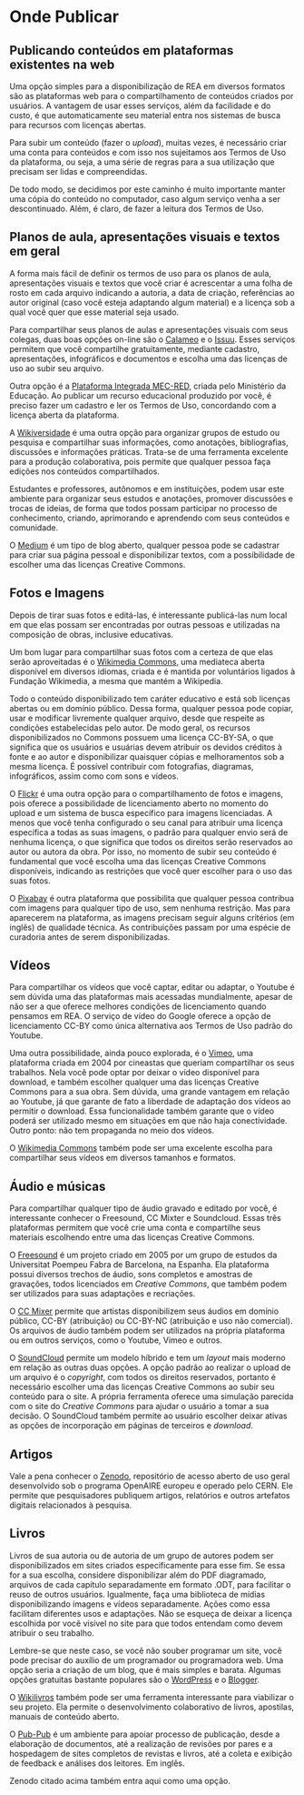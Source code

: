 # Onde Publicar

## Publicando conteúdos em plataformas existentes na web

Uma opção simples para a disponibilização de REA em diversos formatos são as plataformas web para o compartilhamento de conteúdos criados por usuários. A vantagem de usar esses serviços, além da facilidade e do custo, é que automaticamente seu material entra nos sistemas de busca para recursos com licenças abertas.

Para subir um conteúdo (fazer o *upload*), muitas vezes, é necessário criar uma conta para conteúdos e com isso nos sujeitamos aos Termos de Uso da plataforma, ou seja, a uma série de regras para a sua utilização que precisam ser lidas e compreendidas. 

De todo modo, se decidimos por este caminho é muito importante manter uma cópia do conteúdo no computador, caso algum serviço venha a ser descontinuado. Além, é claro, de fazer a leitura dos Termos de Uso. 

## Planos de aula, apresentações visuais e textos em geral
A forma mais fácil de definir os termos de uso para os planos de aula, apresentações visuais e textos que você criar é acrescentar a uma folha de rosto em cada arquivo indicando a autoria, a data de criação, referências ao autor original (caso você esteja adaptando algum material) e a licença sob a qual você quer que esse material seja usado.

Para compartilhar seus planos de aulas e apresentações visuais com seus colegas, duas boas opções on-line são o [Calameo](https://pt.calameo.com/) e o [Issuu](https://issuu.com/). Esses serviços permitem que você compartilhe gratuitamente, mediante cadastro, apresentações, infográficos e documentos e escolha uma das licenças de uso ao subir seu arquivo.


Outra opção é a [Plataforma Integrada MEC-RED](https://plataformaintegrada.mec.gov.br/home), criada pelo Ministério da Educação. Ao publicar um recurso educacional produzido por você, é preciso fazer um cadastro e ler os Termos de Uso, concordando com a licença aberta da plataforma.

A [Wikiversidade](https://pt.wikiversity.org/wiki/P%C3%A1gina_principal)  é uma outra opção para organizar grupos de estudo ou pesquisa e compartilhar suas informações, como anotações, bibliografias, discussões e informações práticas. Trata-se de uma ferramenta excelente para a produção colaborativa, pois permite que qualquer pessoa faça edições nos conteúdos compartilhados.

Estudantes e professores, autônomos e em instituições, podem usar este ambiente para organizar seus estudos e anotações, promover discussões e trocas de ideias, de forma que todos possam participar no processo de conhecimento, criando, aprimorando e aprendendo com seus conteúdos e comunidade.

O [Medium](https://medium.com/brasil) é um tipo de blog aberto, qualquer pessoa pode se cadastrar para criar sua página pessoal e disponibilizar textos, com a possibilidade de escolher uma das licenças Creative Commons.  

## Fotos e Imagens

Depois de tirar suas fotos e editá-las, é interessante publicá-las num local em que elas possam ser encontradas por outras pessoas e utilizadas na composição de obras, inclusive educativas.

Um bom lugar para compartilhar suas fotos com a certeza de que elas serão aproveitadas é o [Wikimedia Commons](https://commons.wikimedia.org/wiki/Main_Page), uma mediateca aberta disponível em diversos idiomas, criada e é mantida por voluntários ligados à Fundação Wikimedia, a mesma que mantém a Wikipedia. 

Todo o conteúdo disponibilizado tem caráter educativo e está sob licenças abertas ou em domínio público. Dessa forma, qualquer pessoa pode copiar, usar e modificar livremente qualquer arquivo, desde que respeite as condições estabelecidas pelo autor. De modo geral, os recursos disponibilizados no Commons possuem uma licença CC-BY-SA, o que significa que os usuários e usuárias devem atribuir os devidos créditos à fonte e ao autor e disponibilizar quaisquer cópias e melhoramentos sob a mesma licença. É possível contribuir com fotografias, diagramas, infográficos, assim como com sons e vídeos.

O [Flickr](https://www.flickr.com/) é uma outra opção para o compartilhamento de fotos e imagens, pois oferece a possibilidade de licenciamento aberto no momento do upload e um sistema de busca específico para imagens licenciadas. A menos que você tenha configurado o seu canal para atribuir uma licença específica a todas as suas imagens, o padrão para qualquer envio será de nenhuma licença, o que significa que todos os direitos serão reservados ao autor ou autora da obra. Por isso, no momento de subir seu conteúdo é fundamental que você escolha uma das licenças Creative Commons disponíveis, indicando as restrições que você quer escolher para o uso das suas fotos.

O [Pixabay](https://pixabay.com/pt/) é outra plataforma que possibilita que qualquer pessoa contribua com imagens para qualquer tipo de uso, sem nenhuma restrição. Mas para aparecerem na plataforma, as imagens precisam seguir alguns critérios (em inglês) de qualidade técnica. As contribuições passam por uma espécie de curadoria antes de serem disponibilizadas. 

## Vídeos
Para compartilhar os vídeos que você captar, editar ou adaptar, o Youtube é sem dúvida uma das plataformas mais acessadas mundialmente, apesar de não ser a que oferece melhores condições de licenciamento quando pensamos em REA. O serviço de vídeo do Google oferece a opção de licenciamento CC-BY como única alternativa aos Termos de Uso padrão do Youtube.

Uma outra possibilidade, ainda pouco explorada, é o [Vimeo](https://vimeo.com/pt-br/), uma plataforma criada em 2004 por cineastas que queriam compartilhar os seus trabalhos. Nela você pode optar por deixar o vídeo disponível para download, e também escolher qualquer uma das licenças Creative Commons para a sua obra. Sem dúvida, uma grande vantagem em relação ao Youtube, já que garante de fato a liberdade de adaptação dos vídeos ao permitir o download. Essa funcionalidade também garante que o vídeo poderá ser utilizado mesmo em situações em que não haja conectividade. Outro ponto: não tem propaganda no meio dos vídeos. 

O [Wikimedia Commons](https://commons.wikimedia.org/wiki/Main_Page) também pode ser uma excelente escolha para compartilhar seus vídeos em diversos tamanhos e formatos.

## Áudio e músicas
Para compartilhar qualquer tipo de áudio gravado e editado por você, é interessante conhecer o Freesound, CC Mixter e Soundcloud. Essas três plataformas permitem que você crie uma conta e compartilhe seus materiais escolhendo entre uma das licenças Creative Commons.

O [Freesound](https://www.freesound.org/) é um projeto criado em 2005 por um grupo de estudos da Universitat Poempeu Fabra de Barcelona, na Espanha. Ela plataforma possui diversos trechos de áudio, sons completos e amostras de gravações, todos licenciados em *Creative Commons*, que também podem ser utilizados para suas adaptações e recriações.

O [CC Mixer](http://ccmixter.org/) permite que artistas disponibilizem seus áudios em domínio público, CC-BY (atribuição) ou CC-BY-NC (atribuição e uso não comercial). Os arquivos de áudio também podem ser utilizados na própria plataforma ou em outros serviços, como o Youtube, Vimeo e outros.

O [SoundCloud](https://soundcloud.com/)  permite um modelo híbrido e tem um *layout* mais moderno em relação as outras duas opções. A opção padrão ao realizar o upload de um arquivo é o *copyright*, com todos os direitos reservados, portanto é necessário escolher uma das licenças Creative Commons ao subir seu conteúdo para o site. A própria ferramenta oferece uma simulação parecida com o site do *Creative Commons* para ajudar o usuário a tomar a sua decisão. O SoundCloud também permite ao usuário escolher deixar ativas as opções de incorporação em páginas de terceiros e *download*.

## Artigos
Vale a pena conhecer o [Zenodo](https://zenodo.org/), repositório de acesso aberto de uso geral desenvolvido sob o programa OpenAIRE europeu e operado pelo CERN. Ele permite que pesquisadores publiquem artigos, relatórios e outros artefatos digitais relacionados à pesquisa. 


## Livros
Livros de sua autoria ou de autoria de um grupo de autores podem ser disponibilizados em sites criados especificamente para esse fim. Se essa for a sua escolha, considere disponibilizar além do PDF diagramado, arquivos de cada capítulo separadamente em formato .ODT, para facilitar o reuso de outros usuários. Igualmente, faça uma biblioteca de mídias disponibilizando imagens e vídeos separadamente. Ações como essa facilitam diferentes usos e adaptações. Não se esqueça de deixar a licença escolhida por você visível no site para que todos entendam como devem atribuir o seu trabalho.

Lembre-se que neste caso, se você não souber programar um site, você pode precisar do auxílio de um programador ou programadora web. Uma opção seria a criação de um blog, que é mais simples e barata. Algumas opções gratuitas bastante populares são o [WordPress](https://br.wordpress.com/)  e o [Blogger](https://www.blogger.com/).  

O [Wikilivros](https://pt.wikibooks.org/wiki/Wikilivros:P%C3%A1gina_principal) também pode ser uma ferramenta interessante para viabilizar o seu projeto. Ela permite o desenvolvimento colaborativo de livros, apostilas, manuais de conteúdo aberto.

O [Pub-Pub](https://www.pubpub.org/) é um ambiente para apoiar processo de publicação, desde a elaboração de documentos, até a realização de revisões por pares e a hospedagem de sites completos de revistas e livros, até a coleta e exibição de feedback e análises dos leitores. Em inglês. 

Zenodo citado acima também entra aqui como uma opção. 